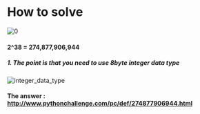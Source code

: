 # How to solve

![0](https://user-images.githubusercontent.com/71024092/125589664-7e517591-6334-45b4-b9c9-2c08ab2f8143.JPG)

#### 2^38 = 274,877,906,944

##### 1. The point is that you need to use 8byte integer data type

![integer_data_type](https://user-images.githubusercontent.com/71024092/125590137-e708c9c4-a880-4aae-b224-38500152d082.JPG)

#### The answer : http://www.pythonchallenge.com/pc/def/274877906944.html
